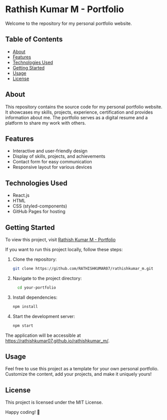 # Rathish Kumar M - Portfolio

Welcome to the repository for my personal portfolio website.

## Table of Contents

- [About](#about)
- [Features](#features)
- [Technologies Used](#technologies-used)
- [Getting Started](#getting-started)
- [Usage](#usage)
- [License](#license)

## About

This repository contains the source code for my personal portfolio website. It showcases my skills, projects, experience, certification and provides information about me. The portfolio serves as a digital resume and a platform to share my work with others.

## Features

- Interactive and user-friendly design
- Display of skills, projects, and achievements
- Contact form for easy communication
- Responsive layout for various devices

## Technologies Used

- React.js
- HTML
- CSS (styled-components)
- GitHub Pages for hosting

## Getting Started

To view this project, visit [Rathish Kumar M - Portfolio](https://rathishkumar07.github.io/rathishkumar_m/)

If you want to run this project locally, follow these steps:

1. Clone the repository:

   ```bash
   git clone https://github.com/RATHISHKUMAR07/rathishkumar_m.git


2. Navigate to the project directory:

    ```bash
      cd your-portfolio
    
3. Install dependencies:

    ```bash
    npm install

4. Start the development server:

    ```bash
    npm start
    
The application will be accessible at https://rathishkumar07.github.io/rathishkumar_m/.

## Usage

Feel free to use this project as a template for your own personal portfolio. Customize the content, add your projects, and make it uniquely yours!

## License

This project is licensed under the MIT License.

Happy coding! 🚀

